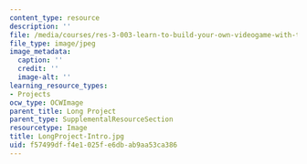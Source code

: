 ```yaml
---
content_type: resource
description: ''
file: /media/courses/res-3-003-learn-to-build-your-own-videogame-with-the-unity-game-engine-and-microsoft-kinect-january-iap-2017/f57499dff4e1025fe6dbab9aa53ca386_LongProject-Intro.jpg
file_type: image/jpeg
image_metadata:
  caption: ''
  credit: ''
  image-alt: ''
learning_resource_types:
- Projects
ocw_type: OCWImage
parent_title: Long Project
parent_type: SupplementalResourceSection
resourcetype: Image
title: LongProject-Intro.jpg
uid: f57499df-f4e1-025f-e6db-ab9aa53ca386
---
```

